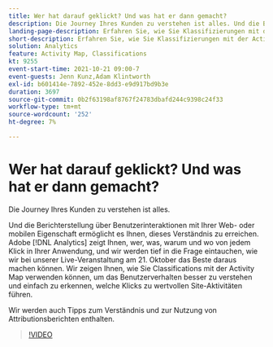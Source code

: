 ```yaml
---
title: Wer hat darauf geklickt? Und was hat er dann gemacht?
description: Die Journey Ihres Kunden zu verstehen ist alles. Und die Berichterstellung über Benutzerinteraktionen mit Ihrer Web- oder mobilen Eigenschaft ermöglicht es Ihnen, dieses Verständnis zu erreichen. Adobe [!DNL Analytics] zeigt Ihnen, wer, was, warum und wo von jedem Klick in Ihrer Anwendung, und wir werden tief in die Frage eintauchen, wie wir bei unserer Live-Veranstaltung am 21. Oktober das Beste daraus machen können. Wir zeigen Ihnen, wie Sie Classifications mit der Activity Map verwenden können, um das Benutzerverhalten besser zu verstehen und einfach zu erkennen, welche Klicks zu wertvollen Site-Aktivitäten führen.
landing-page-description: Erfahren Sie, wie Sie Klassifizierungen mit der Activity Map verwenden können, um das Benutzerverhalten besser zu verstehen und zu erkennen, welche Klicks zu wertvollen Site-Aktivitäten führen.
short-description: Erfahren Sie, wie Sie Klassifizierungen mit der Activity Map verwenden können, um das Benutzerverhalten besser zu verstehen und zu erkennen, welche Klicks zu wertvollen Site-Aktivitäten führen.
solution: Analytics
feature: Activity Map, Classifications
kt: 9255
event-start-time: 2021-10-21 09:00-7
event-guests: Jenn Kunz,Adam Klintworth
exl-id: b601414e-7892-452e-8dd3-e9d917bd9b3e
duration: 3697
source-git-commit: 0b2f63198af8767f24783dbafd244c9398c24f33
workflow-type: tm+mt
source-wordcount: '252'
ht-degree: 7%

---
```


# Wer hat darauf geklickt? Und was hat er dann gemacht?

Die Journey Ihres Kunden zu verstehen ist alles.

Und die Berichterstellung über Benutzerinteraktionen mit Ihrer Web- oder mobilen Eigenschaft ermöglicht es Ihnen, dieses Verständnis zu erreichen. Adobe [!DNL Analytics] zeigt Ihnen, wer, was, warum und wo von jedem Klick in Ihrer Anwendung, und wir werden tief in die Frage eintauchen, wie wir bei unserer Live-Veranstaltung am 21. Oktober das Beste daraus machen können. Wir zeigen Ihnen, wie Sie Classifications mit der Activity Map verwenden können, um das Benutzerverhalten besser zu verstehen und einfach zu erkennen, welche Klicks zu wertvollen Site-Aktivitäten führen.

Wir werden auch Tipps zum Verständnis und zur Nutzung von Attributionsberichten enthalten.

>[!VIDEO](https://video.tv.adobe.com/v/338108/?quality=12&learn=on)

